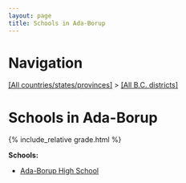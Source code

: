 ```yaml
---
layout: page
title: Schools in Ada-Borup
---
```

# Navigation

[[All countries/states/provinces]](../..) > [[All B.C. districts]](..)

# Schools in Ada-Borup

{% include_relative grade.html %}

**Schools:**

- [Ada-Borup High School](Ada-Borup_High_School.md)
